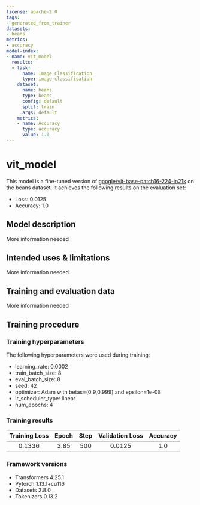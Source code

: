 ```yaml
---
license: apache-2.0
tags:
- generated_from_trainer
datasets:
- beans
metrics:
- accuracy
model-index:
- name: vit_model
  results:
  - task:
      name: Image Classification
      type: image-classification
    dataset:
      name: beans
      type: beans
      config: default
      split: train
      args: default
    metrics:
    - name: Accuracy
      type: accuracy
      value: 1.0
---
```


<!-- This model card has been generated automatically according to the information the Trainer had access to. You
should probably proofread and complete it, then remove this comment. -->

# vit_model

This model is a fine-tuned version of [google/vit-base-patch16-224-in21k](https://huggingface.co/google/vit-base-patch16-224-in21k) on the beans dataset.
It achieves the following results on the evaluation set:
- Loss: 0.0125
- Accuracy: 1.0

## Model description

More information needed

## Intended uses & limitations

More information needed

## Training and evaluation data

More information needed

## Training procedure

### Training hyperparameters

The following hyperparameters were used during training:
- learning_rate: 0.0002
- train_batch_size: 8
- eval_batch_size: 8
- seed: 42
- optimizer: Adam with betas=(0.9,0.999) and epsilon=1e-08
- lr_scheduler_type: linear
- num_epochs: 4

### Training results

| Training Loss | Epoch | Step | Validation Loss | Accuracy |
|:-------------:|:-----:|:----:|:---------------:|:--------:|
| 0.1336        | 3.85  | 500  | 0.0125          | 1.0      |


### Framework versions

- Transformers 4.25.1
- Pytorch 1.13.1+cu116
- Datasets 2.8.0
- Tokenizers 0.13.2
